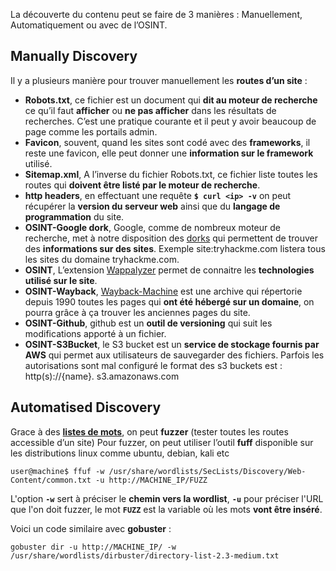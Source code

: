 
La découverte du contenu peut se faire de 3 manières : Manuellement, Automatiquement ou avec de l’OSINT.

## __Manually Discovery__

Il y a plusieurs manière pour trouver manuellement les **routes d’un site** :

- **Robots.txt**, ce fichier est un document qui **dit au moteur de recherche** ce qu’il faut **afficher** ou **ne pas afficher** dans les résultats de recherches. C’est une pratique courante et il peut y avoir beaucoup de page comme les portails admin.
- **Favicon**, souvent, quand les sites sont codé avec des **frameworks**, il reste une favicon, elle peut donner une **information sur le framework** utilisé.
- **Sitemap.xml**, A l’inverse du fichier Robots.txt, ce fichier liste toutes les routes qui **doivent être listé par le moteur de recherche**.
- **http headers**, en effectuant une requête **`$ curl <ip> -v`** on peut récupérer la **version du serveur web** ainsi que du **langage de programmation** du site.
- **OSINT-Google dork**, Google, comme de nombreux moteur de recherche, met à notre disposition des [dorks](https://en.wikipedia.org/wiki/Google_hacking) qui permettent de trouver des **informations sur des sites**. Exemple site:tryhackme.com listera tous les sites du domaine tryhackme.com.
- **OSINT**, L’extension [Wappalyzer](https://www.wappalyzer.com/) permet de connaitre les **technologies utilisé sur le site**.
- **OSINT-Wayback**, [Wayback-Machine](https://archive.org/web/) est une archive qui répertorie depuis 1990 toutes les pages qui **ont été hébergé sur un domaine**, on pourra grâce à ça trouver les anciennes pages du site.
- **OSINT-Github**, github est un **outil de versioning** qui suit les modifications apporté à un fichier.
- **OSINT-S3Bucket**, le S3 bucket est un **service de stockage fournis par AWS** qui permet aux utilisateurs de sauvegarder des fichiers. Parfois les autorisations sont mal configuré le format des s3 buckets est : http(s)://{name}. s3.amazonaws.com


## __Automatised Discovery__

Grace à des **[listes de mots](https://github.com/danielmiessler/SecLists)**, on peut **fuzzer** (tester toutes les routes accessible d’un site)
Pour fuzzer, on peut utiliser l’outil **fuff** disponible sur les distributions linux comme ubuntu, debian, kali etc

```shell
user@machine$ ffuf -w /usr/share/wordlists/SecLists/Discovery/Web-Content/common.txt -u http://MACHINE_IP/FUZZ
```

L'option **`-w`** sert à préciser le **chemin vers la wordlist**, **`-u`** pour préciser l'URL que l'on doit fuzzer, le mot **`FUZZ`** est la variable où les mots **vont être inséré**.


Voici un code similaire avec **gobuster** :

```shell
gobuster dir -u http://MACHINE_IP/ -w /usr/share/wordlists/dirbuster/directory-list-2.3-medium.txt
```
